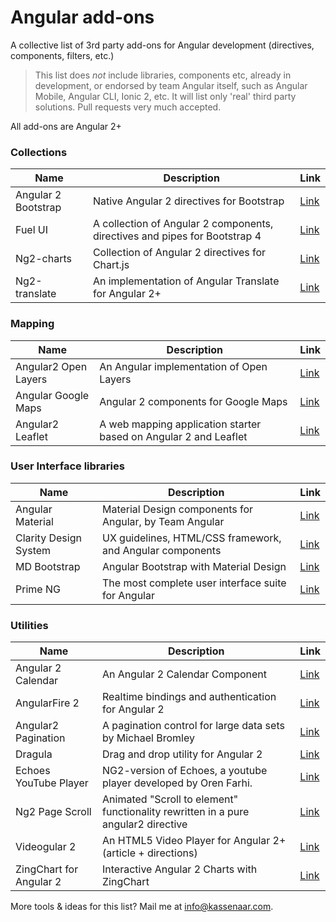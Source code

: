 # Angular add-ons

A collective list of 3rd party add-ons for Angular development (directives, components, filters, etc.)

> This list does *not* include libraries, components etc, already in development, or endorsed by team Angular itself, 
   such as Angular Mobile, Angular CLI, Ionic 2, etc. It will list only 'real' third party solutions. 
   Pull requests very much accepted.

All add-ons are Angular 2+

### Collections
| Name | Description | Link |
|---|---|---|
| Angular 2 Bootstrap | Native Angular 2 directives for Bootstrap | [Link](http://valor-software.com/ng2-bootstrap/#/)|
| Fuel UI | A collection of Angular 2 components, directives and pipes for Bootstrap 4 | [Link](http://fuelinteractive.github.io/fuel-ui/)|
| Ng2-charts | Collection of Angular 2  directives for Chart.js | [Link](http://valor-software.com/ng2-charts/)|
| Ng2-translate | An implementation of Angular Translate for Angular 2+ | [Link](https://www.npmjs.com/package/ng2-translate)|

### Mapping
| Name | Description | Link |
|---|---|---|
| Angular2 Open Layers | An Angular implementation of Open Layers | [Link](https://www.npmjs.com/package/angular2-openlayers)|
| Angular Google Maps | Angular 2 components for Google Maps | [Link](https://angular-maps.com/)|
| Angular2 Leaflet | A web mapping application starter based on Angular 2 and Leaflet | [Link](https://github.com/haoliangyu/angular2-leaflet-starter)|

### User Interface libraries
| Name | Description | Link |
|---|---|---|
| Angular Material | Material Design components for Angular, by Team Angular | [Link](https://material.angular.io/)|
| Clarity Design System | UX guidelines, HTML/CSS framework, and Angular components | [Link](https://vmware.github.io/clarity/)|
| MD Bootstrap | Angular Bootstrap with Material Design | [Link](https://mdbootstrap.com/angular/)|
| Prime NG | The most complete user interface suite for Angular | [Link](https://www.primefaces.org/primeng/#/)|

### Utilities
| Name | Description | Link |
|---|---|---|
| Angular 2 Calendar | An Angular 2 Calendar Component | [Link](https://mattlewis92.github.io/angular2-calendar/demo/)|
| AngularFire 2| Realtime bindings and authentication for Angular 2 | [Link](https://angularfire2.com/api/)|
| Angular2 Pagination | A pagination control for large data sets by Michael Bromley | [Link](http://michaelbromley.github.io/ng2-pagination/)|
| Dragula | Drag and drop utility for Angular 2 | [Link](https://github.com/valor-software/ng2-dragula)|
| Echoes YouTube Player | NG2-version of Echoes, a youtube player developed by Oren Farhi.| [Link](https://github.com/orizens/echoes-ng2)|
| Ng2 Page Scroll | Animated "Scroll to element" functionality rewritten in a pure angular2 directive |[Link](https://github.com/Nolanus/ng2-page-scroll)|
| Videogular 2 | An HTML5 Video Player for Angular 2+ (article + directions) | [Link](https://www.toptal.com/angular-js/angular-video-player-videogular)|
| ZingChart for Angular 2 | Interactive Angular 2 Charts with ZingChart | [Link](https://scotch.io/tutorials/interactive-angular-2-charts-with-zingchart)|

More tools & ideas for this list? Mail me at info@kassenaar.com.